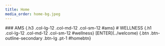 ```yaml
---
title: Home
media_order: home-bg.jpeg
---
```


<div class="row justify-content-md-center">
<div class="homebg text-center" style="background-image: url(images/home-bg.jpeg);" markdown="1">
### AMS {.h3 .col-lg-12 .col-md-12 .col-sm-12 #ams}
# WELLNESS {.h1 .col-lg-12 .col-md-12 .col-sm-12 #wellness}
[ENTER](../welcome) {.btn .btn-outline-secondary .btn-lg .pt-1 #homebtn}
</div>
</div>
